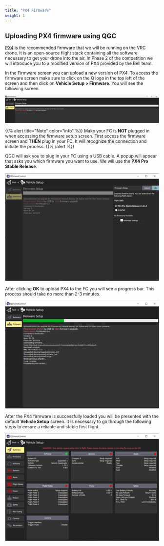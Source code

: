 ```yaml
---
title: "PX4 Firmware"
weight: 1
---
```


## Uploading PX4 firmware using QGC

[PX4](https://px4.io/) is the recommended firmware that we will be running 
on the VRC drone. It is an open-source flight stack containing all the 
software necessary to get your drone into the air. In Phase 2 of the 
competition we will introduce you to a modified version of PX4 
provided by the Bell team.

In the Firmware screen you can upload a new version of PX4. 
To access the firmware screen make sure to click on the Q logo in the 
top left of the screen and then click on **Vehicle Setup > Firmware**. 
You will see the following screen.

![Firmware upload screen in QGC](qgc_firmware_default.png)

{{% alert title="Note" color="info" %}}
Make your FC is **NOT** plugged in when accessing the firmware setup screen. 
First access the firmware screen and **THEN** plug in your FC. 
It will recognize the connection and initiate the process.
{{% /alert %}}

QGC will ask you to plug in your FC using a USB cable. 
A popup will appear that asks you which firmware you want to use. 
We will use the **PX4 Pro Stable Release**. 

![Loading PX4 Pro Stable Release onto FC](qgc_firmware_load.png)

After clicking **OK** to upload PX4 to the FC you will see a progress bar. 
This process should take no more than 2-3 minutes.

![](qgc_firmware_progress.png)

After the PX4 firmware is successfully loaded you will be presented with
the default **Vehicle Setup** screen. It is necessary to go through the 
following steps to ensure a reliable and stable first flight.

![QGC Vehicle Setup screen right after PX4 firmware load](qgc_vehicle_setup.png)